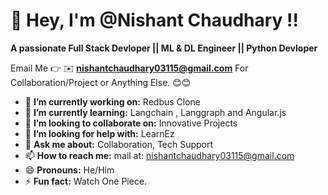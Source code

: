 # 💫 Hey, I'm @Nishant Chaudhary !!
**A passionate Full Stack Devloper || ML & DL Engineer || Python Devloper**

Email Me 👉 ✉️ **nishantchaudhary03115@gmail.com** For Collaboration/Project or Anything Else. 😊😊

- 🔭 **I’m currently working on:** Redbus Clone
- 🌱 **I’m currently learning:** Langchain , Langgraph and Angular.js
- 👯 **I’m looking to collaborate on:** Innovative Projects
- 🤔 **I’m looking for help with:** LearnEz
- 💬 **Ask me about:** Collaboration, Tech Support
- 📫 **How to reach me:** mail at: nishantchaudhary03115@gmail.com
- 😄 **Pronouns:** He/Him
- ⚡ **Fun fact:** Watch One Piece.

<!---
Hero0p/Hero0p is a ✨ special ✨ repository because its `README.md` (this file) appears on your GitHub profile.
You can click the Preview link to take a look at your changes.
--->
